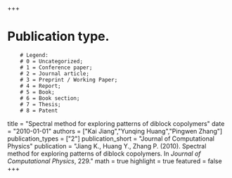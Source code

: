 +++
# Publication type.
        # Legend: 
        # 0 = Uncategorized; 
        # 1 = Conference paper; 
        # 2 = Journal article;
        # 3 = Preprint / Working Paper; 
        # 4 = Report; 
        # 5 = Book; 
        # 6 = Book section;
        # 7 = Thesis; 
        # 8 = Patent
title = "Spectral method for exploring patterns of diblock copolymers"
date = "2010-01-01"
authors = ["Kai Jiang","Yunqing Huang","Pingwen Zhang"]
publication_types = ["2"]
publication_short = "Journal of Computational Physics"
publication = "Jiang K., Huang Y., Zhang P. (2010). Spectral method for exploring patterns of diblock copolymers. In _Journal of Computational Physics_, 229."
math = true
highlight = true
featured = false
+++
